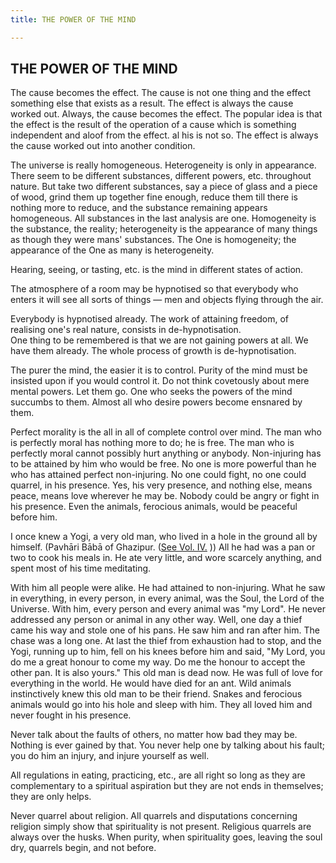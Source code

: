 ```yaml
---
title: THE POWER OF THE MIND

---
```





  

## THE POWER OF THE MIND

The cause becomes the effect. The cause is not one thing and the effect
something else that exists as a result. The effect is always the cause
worked out. Always, the cause becomes the effect. The popular idea is
that the effect is the result of the operation of a cause which is
something independent and aloof from the effect. al his is not so. The
effect is always the cause worked out into another condition.

The universe is really homogeneous. Heterogeneity is only in appearance.
There seem to be different substances, different powers, etc. throughout
nature. But take two different substances, say a piece of glass and a
piece of wood, grind them up together fine enough, reduce them till
there is nothing more to reduce, and the substance remaining appears
homogeneous. All substances in the last analysis are one. Homogeneity is
the substance, the reality; heterogeneity is the appearance of many
things as though they were mans' substances. The One is homogeneity; the
appearance of the One as many is heterogeneity.

Hearing, seeing, or tasting, etc. is the mind in different states of
action.

The atmosphere of a room may be hypnotised so that everybody who enters
it will see all sorts of things — men and objects flying through the
air.

Everybody is hypnotised already. The work of attaining freedom, of
realising one's real nature, consists in de-hypnotisation.  
One thing to be remembered is that we are not gaining powers at all. We
have them already. The whole process of growth is de-hypnotisation.

The purer the mind, the easier it is to control. Purity of the mind must
be insisted upon if you would control it. Do not think covetously about
mere mental powers. Let them go. One who seeks the powers of the mind
succumbs to them. Almost all who desire powers become ensnared by them.

Perfect morality is the all in all of complete control over mind. The
man who is perfectly moral has nothing more to do; he is free. The man
who is perfectly moral cannot possibly hurt anything or anybody.
Non-injuring has to be attained by him who would be free. No one is more
powerful than he who has attained perfect non-injuring. No one could
fight, no one could quarrel, in his presence. Yes, his very presence,
and nothing else, means peace, means love wherever he may be. Nobody
could be angry or fight in his presence. Even the animals, ferocious
animals, would be peaceful before him.

I once knew a Yogi, a very old man, who lived in a hole in the ground
all by himself. (Pavhāri Bābā of Ghazipur. ([See Vol.
IV.](../../volume_4/writings_prose/sketch_of_the_life_of_pavhari_baba.htm)
)) All he had was a pan or two to cook his meals in. He ate very little,
and wore scarcely anything, and spent most of his time meditating.

With him all people were alike. He had attained to non-injuring. What he
saw in everything, in every person, in every animal, was the Soul, the
Lord of the Universe. With him, every person and every animal was "my
Lord". He never addressed any person or animal in any other way. Well,
one day a thief came his way and stole one of his pans. He saw him and
ran after him. The chase was a long one. At last the thief from
exhaustion had to stop, and the Yogi, running up to him, fell on his
knees before him and said, "My Lord, you do me a great honour to come my
way. Do me the honour to accept the other pan. It is also yours." This
old man is dead now. He was full of love for everything in the world. He
would have died for an ant. Wild animals instinctively knew this old man
to be their friend. Snakes and ferocious animals would go into his hole
and sleep with him. They all loved him and never fought in his presence.

Never talk about the faults of others, no matter how bad they may be.
Nothing is ever gained by that. You never help one by talking about his
fault; you do him an injury, and injure yourself as well.

All regulations in eating, practicing, etc., are all right so long as
they are complementary to a spiritual aspiration but they are not ends
in themselves; they are only helps.

Never quarrel about religion. All quarrels and disputations concerning
religion simply show that spirituality is not present. Religious
quarrels are always over the husks. When purity, when spirituality goes,
leaving the soul dry, quarrels begin, and not before.


